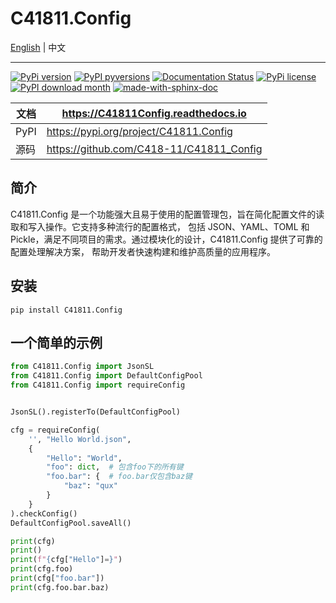 # C41811.Config

[English](README_EN.md) | 中文

---

[![PyPi version](https://badgen.net/pypi/v/c41811.config/)](https://pypi.org/project/C41811.Config)
[![PyPI pyversions](https://img.shields.io/pypi/pyversions/c41811.config.svg)](https://pypi.python.org/pypi/C41811.Config/)
[![Documentation Status](https://readthedocs.org/projects/c41811config/badge/?version=latest)](https://C41811Config.readthedocs.io)
[![PyPi license](https://badgen.net/pypi/license/c41811.config/)](https://pypi.org/project/C41811.Config/)
[![PyPI download month](https://img.shields.io/pypi/dm/c41811.config.svg)](https://pypi.python.org/pypi/C41811.Config/)
[![made-with-sphinx-doc](https://img.shields.io/badge/Made%20with-Sphinx-1f425f.svg)](https://www.sphinx-doc.org/)

| 文档   | https://C41811Config.readthedocs.io      |
|------|------------------------------------------|
| PyPI | https://pypi.org/project/C41811.Config   |
| 源码   | https://github.com/C418-11/C41811_Config |

## 简介

C41811.Config 是一个功能强大且易于使用的配置管理包，旨在简化配置文件的读取和写入操作。它支持多种流行的配置格式，
包括 JSON、YAML、TOML 和 Pickle，满足不同项目的需求。通过模块化的设计，C41811.Config 提供了可靠的配置处理解决方案，
帮助开发者快速构建和维护高质量的应用程序。

## 安装

```commandline
pip install C41811.Config
```

## 一个简单的示例

``` python
from C41811.Config import JsonSL
from C41811.Config import DefaultConfigPool
from C41811.Config import requireConfig


JsonSL().registerTo(DefaultConfigPool)

cfg = requireConfig(
    '', "Hello World.json",
    {
        "Hello": "World",
        "foo": dict,  # 包含foo下的所有键
        "foo.bar": {  # foo.bar仅包含baz键
            "baz": "qux"
        }
    }
).checkConfig()
DefaultConfigPool.saveAll()

print(cfg)
print()
print(f"{cfg["Hello"]=}")
print(cfg.foo)
print(cfg["foo.bar"])
print(cfg.foo.bar.baz)
```
